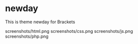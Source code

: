 # newday
This is theme newday for Brackets

screenshots/html.png
screenshots/css.png
screenshots/js.png
screenshots/php.png
 